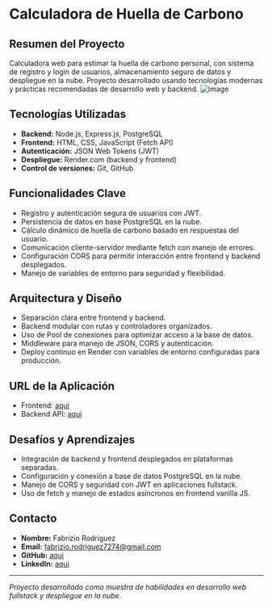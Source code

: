 # Calculadora de Huella de Carbono

## Resumen del Proyecto

Calculadora web para estimar la huella de carbono personal, con sistema de registro y login de usuarios, almacenamiento seguro de datos y despliegue en la nube. Proyecto desarrollado usando tecnologías modernas y prácticas recomendadas de desarrollo web y backend.
![image](https://github.com/user-attachments/assets/6f0339ed-6125-41f1-8c43-97a1d2274323)


## Tecnologías Utilizadas

- **Backend:** Node.js, Express.js, PostgreSQL
- **Frontend:** HTML, CSS, JavaScript (Fetch API)
- **Autenticación:** JSON Web Tokens (JWT)
- **Despliegue:** Render.com (backend y frontend)
- **Control de versiones:** Git, GitHub

## Funcionalidades Clave

- Registro y autenticación segura de usuarios con JWT.
- Persistencia de datos en base PostgreSQL en la nube.
- Cálculo dinámico de huella de carbono basado en respuestas del usuario.
- Comunicación cliente-servidor mediante fetch con manejo de errores.
- Configuración CORS para permitir interacción entre frontend y backend desplegados.
- Manejo de variables de entorno para seguridad y flexibilidad.

## Arquitectura y Diseño

- Separación clara entre frontend y backend.
- Backend modular con rutas y controladores organizados.
- Uso de Pool de conexiones para optimizar acceso a la base de datos.
- Middleware para manejo de JSON, CORS y autenticación.
- Deploy continuo en Render con variables de entorno configuradas para producción.

## URL de la Aplicación

- Frontend: [aqui](https://calculadora-huella-de-carbono-1.onrender.com)
- Backend API: [aqui](https://calculadora-huella-de-carbono.onrender.com)

## Desafíos y Aprendizajes

- Integración de backend y frontend desplegados en plataformas separadas.
- Configuración y conexión a base de datos PostgreSQL en la nube.
- Manejo de CORS y seguridad con JWT en aplicaciones fullstack.
- Uso de fetch y manejo de estados asíncronos en frontend vanilla JS.

## Contacto

- **Nombre:** Fabrizio Rodriguez  
- **Email:** fabrizio.rodriguez7274@gmail.com 
- **GitHub:** [aqui](https://github.com/fabriziorodriguez2)  
- **LinkedIn:** [aqui](https://www.linkedin.com/in/fabrizio-agust%C3%ADn-rodr%C3%ADguez-suna-598771172/)

---

*Proyecto desarrollado como muestra de habilidades en desarrollo web fullstack y despliegue en la nube.*
